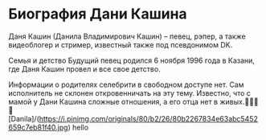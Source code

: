# Биография Дани Кашина

Даня Кашин (Данила Владимирович Кашин) – певец, рэпер, а также видеоблогер и стример, известный также под псевдонимом DK.

Семья и детство
Будущий певец родился 6 ноября 1996 года в Казани, где Даня Кашин провел и все свое детство.

Информации о родителях селебрити в свободном доступе нет. Сам исполнитель не склонен откровенничать на эту тему. Известно, что с мамой у Дани Кашина сложные отношения, а его отца нет в живых.🥰😘😎😍
[Danila]/(https://i.pinimg.com/originals/80/b2/26/80b2267834e63abc5452659c7eb81f40.jpg)
hello
